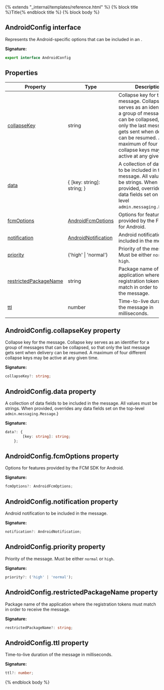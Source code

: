 {% extends "_internal/templates/reference.html" %}
{% block title %}Title{% endblock title %}
{% block body %}

## AndroidConfig interface

Represents the Android-specific options that can be included in an .

<b>Signature:</b>

```typescript
export interface AndroidConfig 
```

## Properties

|  Property | Type | Description |
|  --- | --- | --- |
|  [collapseKey](./firebase-admin_.androidconfig.md#androidconfigcollapsekey_property) | string | Collapse key for the message. Collapse key serves as an identifier for a group of messages that can be collapsed, so that only the last message gets sent when delivery can be resumed. A maximum of four different collapse keys may be active at any given time. |
|  [data](./firebase-admin_.androidconfig.md#androidconfigdata_property) | { \[key: string\]: string; } | A collection of data fields to be included in the message. All values must be strings. When provided, overrides any data fields set on the top-level <code>admin.messaging.Message</code>.<!-- -->} |
|  [fcmOptions](./firebase-admin_.androidconfig.md#androidconfigfcmoptions_property) | [AndroidFcmOptions](./firebase-admin_.androidfcmoptions.md#androidfcmoptions_interface) | Options for features provided by the FCM SDK for Android. |
|  [notification](./firebase-admin_.androidconfig.md#androidconfignotification_property) | [AndroidNotification](./firebase-admin_.androidnotification.md#androidnotification_interface) | Android notification to be included in the message. |
|  [priority](./firebase-admin_.androidconfig.md#androidconfigpriority_property) | ('high' \| 'normal') | Priority of the message. Must be either <code>normal</code> or <code>high</code>. |
|  [restrictedPackageName](./firebase-admin_.androidconfig.md#androidconfigrestrictedpackagename_property) | string | Package name of the application where the registration tokens must match in order to receive the message. |
|  [ttl](./firebase-admin_.androidconfig.md#androidconfigttl_property) | number | Time-to-live duration of the message in milliseconds. |

## AndroidConfig.collapseKey property

Collapse key for the message. Collapse key serves as an identifier for a group of messages that can be collapsed, so that only the last message gets sent when delivery can be resumed. A maximum of four different collapse keys may be active at any given time.

<b>Signature:</b>

```typescript
collapseKey?: string;
```

## AndroidConfig.data property

A collection of data fields to be included in the message. All values must be strings. When provided, overrides any data fields set on the top-level `admin.messaging.Message`<!-- -->.<!-- -->}

<b>Signature:</b>

```typescript
data?: {
        [key: string]: string;
    };
```

## AndroidConfig.fcmOptions property

Options for features provided by the FCM SDK for Android.

<b>Signature:</b>

```typescript
fcmOptions?: AndroidFcmOptions;
```

## AndroidConfig.notification property

Android notification to be included in the message.

<b>Signature:</b>

```typescript
notification?: AndroidNotification;
```

## AndroidConfig.priority property

Priority of the message. Must be either `normal` or `high`<!-- -->.

<b>Signature:</b>

```typescript
priority?: ('high' | 'normal');
```

## AndroidConfig.restrictedPackageName property

Package name of the application where the registration tokens must match in order to receive the message.

<b>Signature:</b>

```typescript
restrictedPackageName?: string;
```

## AndroidConfig.ttl property

Time-to-live duration of the message in milliseconds.

<b>Signature:</b>

```typescript
ttl?: number;
```
{% endblock body %}
